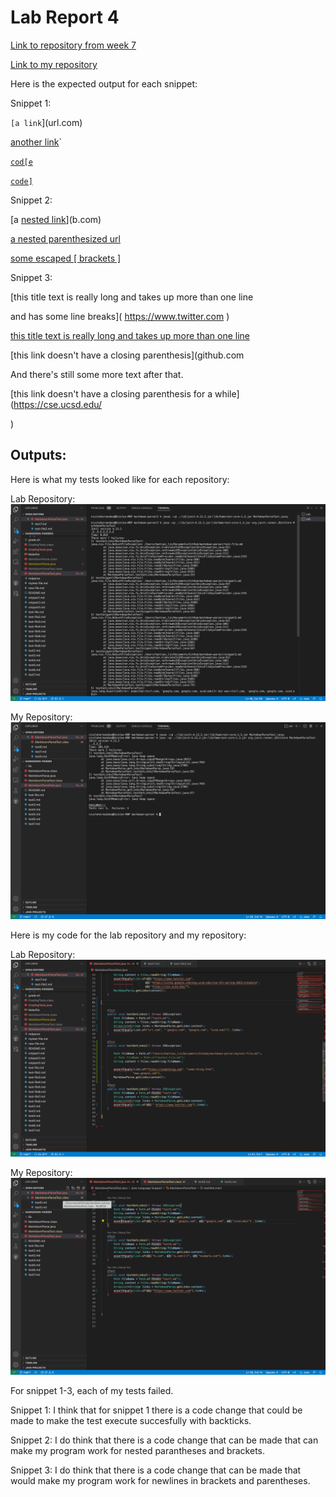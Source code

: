 # Lab Report 4
[Link to repository from week 7](https://github.com/HantianLin/markdown-parser)

[Link to my repository](https://github.com/Nicole242/markdown-parser)

Here is the expected output for each snippet:

Snippet 1:

`[a link`](url.com)

[another link](`google.com)`

[`cod[e`](google.com)

[`code]`](ucsd.edu)


Snippet 2:

[a [nested link](a.com)](b.com)

[a nested parenthesized url](a.com(()))

[some escaped \[ brackets \]](example.com)


Snippet 3:

[this title text is really long and takes up more than 
one line

and has some line breaks](
    https://www.twitter.com
)

[this title text is really long and takes up more than 
one line](
https://sites.google.com/eng.ucsd.edu/cse-15l-spring-2022/schedule
)


[this link doesn't have a closing parenthesis](github.com

And there's still some more text after that.

[this link doesn't have a closing parenthesis for a while](https://cse.ucsd.edu/



)



## Outputs:

Here is what my tests looked like for each repository:

Lab Repository:
![Lab Repository](FTEXMP.png)


My Repository:
![My Repository](MTTMP.png)


Here is my code for the lab repository and my repository:

Lab Repository:
![Lab Repository](ExMPVS.png)

My Repository:
![My Repository](MyMPVS.png)


For snippet 1-3, each of my tests failed. 

Snippet 1: I think that for snippet 1 there is a code change that could be made to make the test execute succesfully with backticks.

Snippet 2: I do think that there is a code change that can be made that can make my program work for nested parantheses and brackets.


Snippet 3: I do think that there is a code change that can be made that would make my program work for newlines in brackets and parentheses.